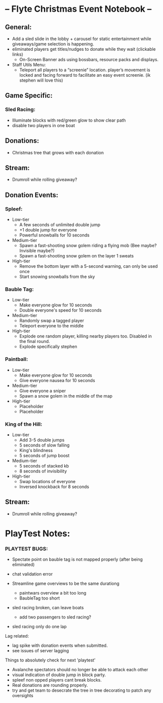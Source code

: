 # – Flyte Christmas Event Notebook –

## General:

- Add a sled slide in the lobby + carousel for static entertainment while giveaways/game selection is happening.
- eliminated players get titles/nudges to donate while they wait (clickable links)
    - On-Screen Banner ads using bossbars, resource packs and displays.
- Staff Utils Menu:
    - Teleport all players to a “screenie” location. player’s movement is locked and facing forward to facilitate an easy event screenie. (ik stephen
      will love this)

## Game Specific:

### Sled Racing:

- Illuminate blocks with red/green glow to show clear path
- disable two players in one boat

## Donations:

- Christmas tree that grows with each donation

## Stream:

- Drumroll while rolling giveaway?

## Donation Events:

### Spleef:

- Low-tier
    - A few seconds of unlimited double jump
    - +1 double jump for everyone
    - Powerful snowballs for 10 seconds
- Medium-tier
    - Spawn a fast-shooting snow golem riding a flying mob (Bee maybe? Invisible maybe?)
    - Spawn a fast-shooting snow golem on the layer 1 sweats
- High-tier
    - Remove the bottom layer with a 5-second warning, can only be used once
    - Start snowing snowballs from the sky

### Bauble Tag:

- Low-tier
    - Make everyone glow for 10 seconds
    - Double everyone's speed for 10 seconds
- Medium-tier
    - Randomly swap a tagged player
    - Teleport everyone to the middle
- High-tier
    - Explode one random player, killing nearby players too. Disabled in the final round.
    - Explode specifically stephen

### Paintball:

- Low-tier
    - Make everyone glow for 10 seconds
    - Give everyone nausea for 10 seconds
- Medium-tier
    - Give everyone a sniper
    - Spawn a snow golem in the middle of the map
- High-tier
    - Placeholder
    - Placeholder

### King of the Hill:
  - Low-tier
    - Add 3-5 double jumps
    - 5 seconds of slow falling
    - King's blindness
    - 5 seconds of jump boost
  - Medium-tier
    - 5 seconds of stacked kb
    - 8 seconds of invisibility
  - High-tier
    - Swap locations of everyone
    - Inversed knockback for 8 seconds  

## Stream:

- Drumroll while rolling giveaway?

# PlayTest Notes:

### PLAYTEST BUGS:

- Spectate point on bauble tag is not mapped properly (after being eliminated)
- chat validation error
- Streamline game overviews to be the same durationg
    - paintwars overview a bit too long
    - BaubleTag too short

- sled racing broken, can leave boats
    - add two passengers to sled racing?
- sled racing only do one lap

Lag related:

- lag spike with donation events when submitted.
- see issues of server lagging

Things to absolutely check for next 'playtest'

- Avalanche spectators should no longer be able to attack each other
- visual indication of double jump in block party.
- spleef non opped players cant break blocks.
- Real donations are rounding properly.
- try and get team to desecrate the tree in tree decorating to patch any oversights